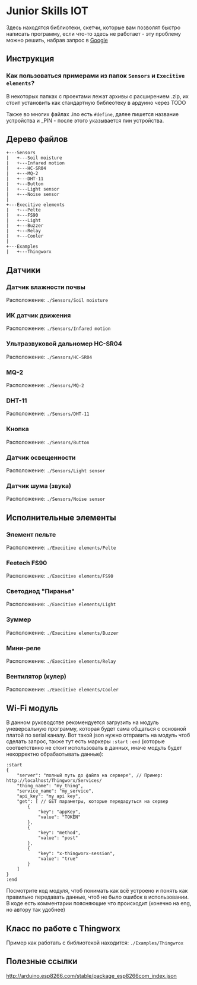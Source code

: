 # Junior Skills  IOT

Здесь находятся библиотеки, скетчи, которые вам позволят быстро написать программу, если что-то здесь не работает - эту проблему можно решить, набрав запрос в [Google](https://google.com) 

## Инструкция
### Как пользоваться примерами из папок `Sensors` и `Execitive elements`?
В некоторых папках с проектами лежат архивы с расширением .zip, их стоит установить как стандартную библеотеку в ардуино через TODO

Также во многих файлах .ino есть `#define`, далее пишется название устройства и _PIN - после этого указывается пин устройства.


## Дерево файлов
```
+---Sensors
|	+---Soil moisture
|	+---Infared motion
|	+---HC-SR04
|	+---MQ-2
|	+---DHT-11
|	+---Button
|	+---Light sensor
|	+---Noise sensor
|
+---Execitive elements
|	+---Pelte
|	+---FS90
|	+---Light
|	+---Buzzer
|	+---Relay
|	+---Cooler 
|
+---Examples
|   +---Thingworx
```
## Датчики
### Датчик влажности почвы
Расположение: `./Sensors/Soil moisture`
### ИК датчик движения
Расположение: `./Sensors/Infared motion`
### Ультразвуковой дальномер HC-SR04 
Расположение: `./Sensors/HC-SR04`
### MQ-2
Расположение: `./Sensors/MQ-2`
### DHT-11
Расположение: `./Sensors/DHT-11`
### Кнопка
Расположение: `./Sensors/Button`
### Датчик освещенности
Расположение: `./Sensors/Light sensor`
### Датчик шума (звука)
Расположение: `./Sensors/Noise sensor`

## Исполнительные элементы
### Элемент пельте
Расположение: `./Execitive elements/Pelte`
### Feetech FS90
Расположение: `./Execitive elements/FS90`
### Светодиод "Пиранья"
Расположение: `./Execitive elements/Light`
### Зуммер
Расположение: `./Execitive elements/Buzzer`
### Мини-реле
Расположение: `./Execitive elements/Relay`
### Вентилятор (кулер)
Расположение: `./Execitive elements/Cooler`

## Wi-Fi модуль
В данном руководстве рекомендуется загрузить на модуль уневерсальную программу, которая будет сама общаться с основной платой по serial каналу. 
Вот такой json нужно отправить на модуль чтоб сделать запрос, также тут есть маркеры `:start` `:end` (которые соответствнно не стоит использовать в данных, иначе модуль будет некорректно обрабаотывать данные):
```
:start
{
    "server": "полный путь до файла на сервере", // Пример: http://localhost/Thingworx/Services/
    "thing_name": "my_thing",
    "service_name": "my_service",
    "api_key": "my api key",
    "get": [ // GET параметры, которые передадуться на сервер 
        {
            "key": "appKey",
            "value": "TOKEN"
        },
        {
            "key": "method",
            "value": "post"
        },
        {
            "key": "x-thingworx-session",
            "value": "true"
        }
    ]
}
:end
```
Посмотрите код модуля, чтоб понимать как всё устроено и понять как правильно передавать данные, чтоб не было ошибок в использовании. В коде есть комментарии поясняющие что происходит (конечно на eng, но автору так удобнее)

## Класс по работе с Thingworx

Пример как работать с библиотекой находится: `./Examples/Thingwrox` 

## Полезные ссылки

http://arduino.esp8266.com/stable/package_esp8266com_index.json


